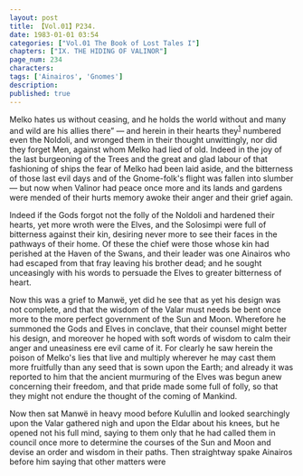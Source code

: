 ```yaml
---
layout: post
title: 【Vol.01】P234.
date: 1983-01-01 03:54
categories: ["Vol.01 The Book of Lost Tales I"]
chapters: ["IX. THE HIDING OF VALINOR"]
page_num: 234
characters: 
tags: ['Ainairos', 'Gnomes']
description: 
published: true
---
```


Melko hates us without ceasing, and he holds the world without and many and wild are his allies there” — and herein in their hearts they<SUP>[1]({{site.baseurl}}/vol01-p248)</SUP> numbered even the Noldoli, and wronged them in their thought unwittingly, nor did they forget Men, against whom Melko had lied of old. Indeed in the joy of the last burgeoning of the Trees and the great and glad labour of that fashioning of ships the fear of Melko had been laid aside, and the bitterness of those last evil days and of the Gnome-folk's flight was fallen into slumber — but now when Valinor had peace once more and its lands and gardens were mended of their hurts memory awoke their anger and their grief again.

Indeed if the Gods forgot not the folly of the Noldoli and hardened their hearts, yet more wroth were the Elves, and the Solosimpi were full of bitterness against their kin, desiring never more to see their faces in the pathways of their home. Of these the chief were those whose kin had perished at the Haven of the Swans, and their leader was one Ainairos who had escaped from that fray leaving his brother dead; and he sought unceasingly with his words to persuade the Elves to greater bitterness of heart.

Now this was a grief to Manwë, yet did he see that as yet his design was not complete, and that the wisdom of the Valar must needs be bent once more to the more perfect government of the Sun and Moon. Wherefore he summoned the Gods and Elves in conclave, that their counsel might better his design, and moreover he hoped with soft words of wisdom to calm their anger and uneasiness ere evil came of it. For clearly he saw herein the poison of Melko's lies that live and multiply wherever he may cast them more fruitfully than any seed that is sown upon the Earth; and already it was reported to him that the ancient murmuring of the Elves was begun anew concerning their freedom, and that pride made some full of folly, so that they might not endure the thought of the coming of Mankind.

Now then sat Manwë in heavy mood before Kulullin and looked searchingly upon the Valar gathered nigh and upon the Eldar about his knees, but he opened not his full mind, saying to them only that he had called them in council once more to determine the courses of the Sun and Moon and devise an order and wisdom in their paths. Then straightway spake Ainairos before him saying that other matters were

